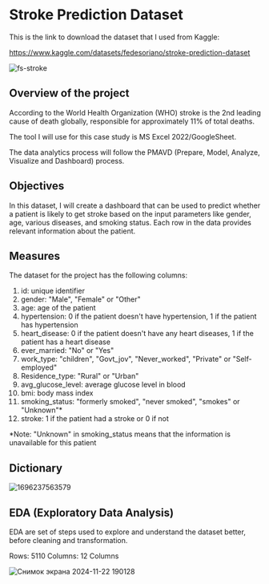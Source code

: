 # Stroke Prediction Dataset

This is the link to download the dataset that I used from Kaggle:

https://www.kaggle.com/datasets/fedesoriano/stroke-prediction-dataset

![fs-stroke](https://github.com/user-attachments/assets/69755e63-ccc5-4af7-914a-f4a4ff1ee54b)

## Overview of the project

According to the World Health Organization (WHO) stroke is the 2nd leading cause of death globally, responsible for approximately 11% of total deaths.

The tool I will use for this case study is MS Excel 2022/GoogleSheet.

The data analytics process will follow the PMAVD (Prepare, Model, Analyze, Visualize and Dashboard) process.

## Objectives

In this dataset, I will create a dashboard that can be used to predict whether a patient is likely to get stroke based on the input parameters like gender, age, various diseases, and smoking status. Each row in the data provides relevant information about the patient.

## Measures

The dataset for the project has the following columns:

1) id: unique identifier
2) gender: "Male", "Female" or "Other"
3) age: age of the patient
4) hypertension: 0 if the patient doesn't have hypertension, 1 if the patient has hypertension
5) heart_disease: 0 if the patient doesn't have any heart diseases, 1 if the patient has a heart disease
6) ever_married: "No" or "Yes"
7) work_type: "children", "Govt_jov", "Never_worked", "Private" or "Self-employed"
8) Residence_type: "Rural" or "Urban"
9) avg_glucose_level: average glucose level in blood
10) bmi: body mass index
11) smoking_status: "formerly smoked", "never smoked", "smokes" or "Unknown"*
12) stroke: 1 if the patient had a stroke or 0 if not

*Note: "Unknown" in smoking_status means that the information is unavailable for this patient

## Dictionary

![1696237563579](https://github.com/user-attachments/assets/04df853d-a83e-45ab-b723-2a312f117a2c)

## EDA (Exploratory Data Analysis)

EDA are set of steps used to explore and understand the dataset better, before cleaning and transformation.

Rows: 5110
Columns: 12 Columns

![Снимок экрана 2024-11-22 190128](https://github.com/user-attachments/assets/8e087496-0b8c-47b0-ae31-3703983c797f)
